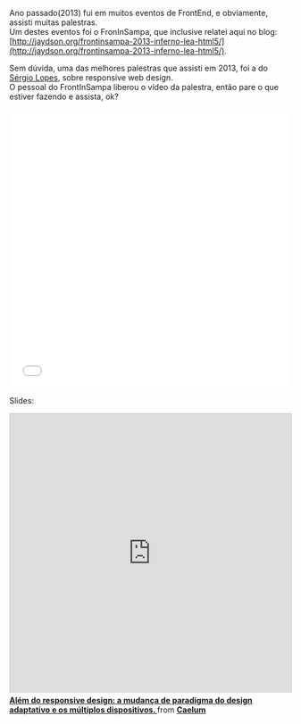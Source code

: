 <!--
layout: post
title: "10 anos e pronto para os próximos 10"
date: 2014-01-17 00:33
comments: true
published: true
keywords: JavaScript, Web, Devaneios
description: Post sobre 10 anos de trabalho na área
categories: Off-topic,Web,Devaneios
-->

Ano passado(2013) fui em muitos eventos de FrontEnd, e obviamente, assisti muitas palestras.  
Um destes eventos foi o FronInSampa, que inclusive relatei aqui no blog: [http://jaydson.org/frontinsampa-2013-inferno-lea-html5/](http://jaydson.org/frontinsampa-2013-inferno-lea-html5/).  

Sem dúvida, uma das melhores palestras que assisti em 2013, foi a do [Sérgio Lopes](https://twitter.com/sergio_caelum), sobre responsive web design.  
O pessoal do FrontInSampa liberou o vídeo da palestra, então pare o que estiver fazendo e assista, ok?  

<iframe width="100%" height="500" src="//www.youtube.com/embed/bJdFqCnxmVY" frameborder="0" allowfullscreen></iframe>  

Slides:  
<iframe src="http://www.slideshare.net/slideshow/embed_code/26195069" width="100%" height="500" frameborder="0" marginwidth="0" marginheight="0" scrolling="no" style="border:1px solid #CCC; border-width:1px 1px 0; margin-bottom:5px; max-width: 100%;" allowfullscreen> </iframe> <div style="margin-bottom:5px"> <strong> <a href="https://www.slideshare.net/caelumdev/alm-do-responsive-design-a-mudana-de-paradigma-do-design-adaptativo-e-os-mltiplos-dispositivos" title="Além do responsive design: a mudança de paradigma do design adaptativo e os múltiplos dispositivos. " target="_blank">Além do responsive design: a mudança de paradigma do design adaptativo e os múltiplos dispositivos. </a> </strong> from <strong><a href="http://www.slideshare.net/caelumdev" target="_blank">Caelum</a></strong> </div>